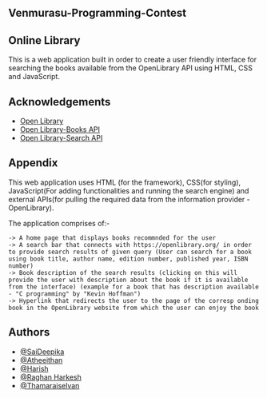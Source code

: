 ## Venmurasu-Programming-Contest
## Online Library

This is a web application built in order to create a user friendly interface for searching the books available from the OpenLibrary API using HTML, CSS and JavaScript.

## Acknowledgements

 - [Open Library](https://openlibrary.org/)
 - [Open Library-Books API](https://openlibrary.org/dev/docs/api/books)
 - [Open Library-Search API](https://openlibrary.org/dev/docs/api/search)

## Appendix

This web application uses HTML (for the framework), CSS(for styling), JavaScript(For adding functionalities and running the search engine) and external APIs(for pulling the required data from the information provider - OpenLibrary).

The application comprises of:-

    -> A home page that displays books recommnded for the user
    -> A search bar that connects with https://openlibrary.org/ in order to provide search results of given query (User can search for a book  using book title, author name, edition number, published year, ISBN number)
    -> Book description of the search results (clicking on this will provide the user with description about the book if it is available from the interface) (example for a book that has description available - "C programming" by "Kevin Hoffman")
    -> Hyperlink that redirects the user to the page of the corresp onding book in the OpenLibrary website from which the user can enjoy the book

## Authors

- [@SaiDeepika](https://www.github.com/Saideepika-G)
- [@Atheeithan](https://www.github.com/Atheeithan)
- [@Harish](https://www.github.com/Harish-S-N)
- [@Raghan Harkesh](https://www.github.com/raghanharkesh)
- [@Thamaraiselvan](https://www.github.com/thamaraiselvanm143)
